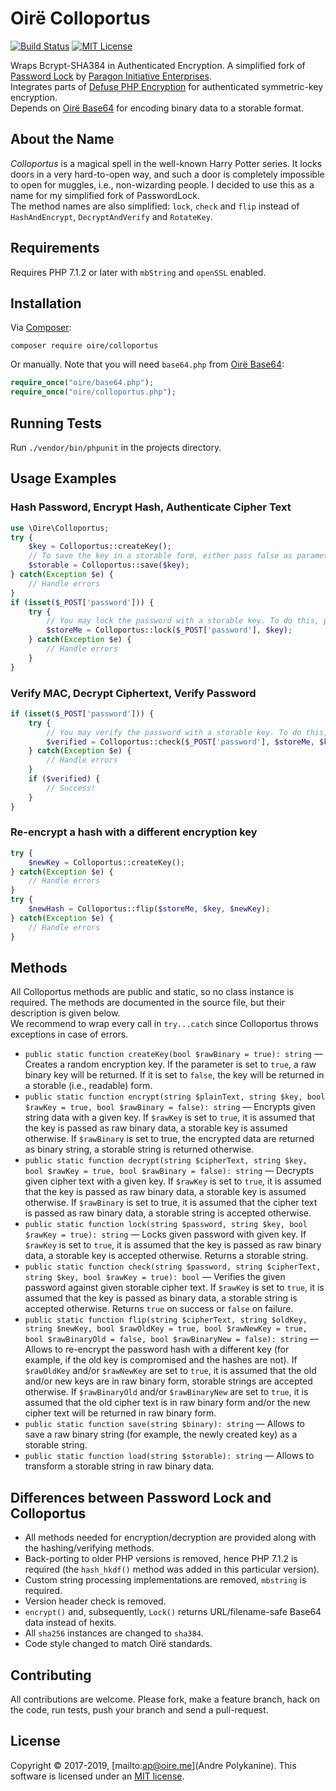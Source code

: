 # Oirë Colloportus

[![Build Status](https://travis-ci.org/Oire/colloportus.svg?branch=master)](https://travis-ci.org/Oire/colloportus)
[![MIT License](https://img.shields.io/badge/license-MIT-blue.svg)](https://github.com/Oire/Colloportus/blob/master/LICENSE)

Wraps Bcrypt-SHA384 in Authenticated Encryption. A simplified fork of [Password Lock](https://github.com/paragonie/password_lock) by [Paragon Initiative Enterprises](https://paragonie.com).  
Integrates parts of [Defuse PHP Encryption](https://github.com/defuse/php-encryption) for authenticated symmetric-key encryption.  
Depends on [Oirë Base64](https://github.com/Oire/base64) for encoding binary data to a storable format.

## About the Name

*Colloportus* is a magical spell in the well-known Harry Potter series. It locks doors in a very hard-to-open way, and such a door is completely impossible to open for muggles, i.e., non-wizarding people. I decided to use this as a name for my simplified fork of PasswordLock.  
The method names are also simplified: `lock`, `check` and `flip` instead of `HashAndEncrypt`, `DecryptAndVerify` and `RotateKey`.

## Requirements

Requires PHP 7.1.2 or later with `mbString` and `openSSL` enabled.

## Installation

Via [Composer](https://getcomposer.org/):

`composer require oire/colloportus`

Or manually. Note that you will need `base64.php` from [Oirë Base64](https://github.com/Oire/base64/):

```php
require_once("oire/base64.php");
require_once("oire/colloportus.php");
```

## Running Tests

Run `./vendor/bin/phpunit` in the projects directory.

## Usage Examples

### Hash Password, Encrypt Hash, Authenticate Cipher Text

```php
use \Oire\Colloportus;
try {
	$key = Colloportus::createKey();
	// To save the key in a storable form, either pass false as parameter to the createKey() method, or do:
	$storable = Colloportus::save($key);
} catch(Exception $e) {
	// Handle errors
}
if (isset($_POST['password'])) {
	try {
		// You may lock the password with a storable key. To do this, pass false as the third parameter
		$storeMe = Colloportus::lock($_POST['password'], $key);
	} catch(Exception $e) {
		// Handle errors
	}
}
```

### Verify MAC, Decrypt Ciphertext, Verify Password

```php
if (isset($_POST['password'])) {
	try {
		// You may verify the password with a storable key. To do this, pass false as the fourth parameter
		$verified = Colloportus::check($_POST['password'], $storeMe, $key);
	} catch(Exception $e) {
		// Handle errors
	}
	if ($verified) {
		// Success!
	}
}
```

### Re-encrypt a hash with a different encryption key

```php
try {
	$newKey = Colloportus::createKey();
} catch(Exception $e) {
	// Handle errors
}
try {
	$newHash = Colloportus::flip($storeMe, $key, $newKey);
} catch(Exception $e) {
	// Handle errors
}
```

## Methods

All Colloportus methods are public and static, so no class instance is required. The methods are documented in the source file, but their description is given below.  
We recommend to wrap every call in `try...catch` since Colloportus throws exceptions in case of errors.

* `public static function createKey(bool $rawBinary = true): string` — Creates a random encryption key. If the parameter is set to `true`, a raw binary key will be returned. If it is set to `false`, the key will be returned in a storable (i.e., readable) form.
* `public static function encrypt(string $plainText, string $key, bool $rawKey = true, bool $rawBinary = false): string` — Encrypts given string data with a given key. If `$rawKey` is set to `true`, it is assumed that the key is passed as raw binary data, a storable key is assumed otherwise. If `$rawBinary` is set to true, the encrypted data are returned as binary string, a storable string is returned otherwise.
* `public static function decrypt(string $cipherText, string $key, bool $rawKey = true, bool $rawBinary = false): string` — Decrypts given cipher text with a given key. If `$rawKey` is set to `true`, it is assumed that the key is passed as raw binary data, a storable key is assumed otherwise. If `$rawBinary` is set to true, it is assumed that the cipher text is passed as raw binary data, a storable string is accepted otherwise.
* `public static function lock(string $password, string $key, bool $rawKey = true): string` — Locks given password with given key. If `$rawKey` is set to `true`, it is assumed that the key is passed as raw binary data, a storable key is accepted otherwise. Returns a storable string.
* `public static function check(string $password, string $cipherText, string $key, bool $rawKey = true): bool` — Verifies the given password against given storable cipher text. If `$rawKey` is set to `true`, it is assumed that the key is passed as binary data, a storable string is accepted otherwise. Returns `true` on success or `false` on failure.
* `public static function flip(string $cipherText, string $oldKey, string $newKey, bool $rawOldKey = true, bool $rawNewKey = true, bool $rawBinaryOld = false, bool $rawBinaryNew = false): string` — Allows to re-encrypt the password hash with a different key (for example, if the old key is compromised and the hashes are not). If `$rawOldKey` and/or `$rawNewKey` are set to `true`, it is assumed that the old and/or new keys are in raw binary form, storable strings are accepted otherwise. If `$rawBinaryOld` and/or `$rawBinaryNew` are set to `true`, it is assumed that the old cipher text is in raw binary form and/or the new cipher text will be returned in raw binary form.
* `public static function save(string $binary): string` — Allows to save a raw binary string (for example, the newly created key) as a storable string.
* `public static function load(string $storable): string` — Allows to transform a storable string in raw binary data. 

## Differences between Password Lock and Colloportus

* All methods needed for encryption/decryption are provided along with the hashing/verifying methods.
* Back-porting to older PHP versions is removed, hence PHP 7.1.2 is required (the `hash_hkdf()` method was added in this particular version).
* Custom string processing implementations are removed, `mbstring` is required.
* Version header check is removed.
* `encrypt()` and, subsequently, `Lock()` returns URL/filename-safe Base64 data instead of hexits.
* All `sha256` instances are changed to `sha384`.
* Code style changed to match Oirë standards.

## Contributing

All contributions are welcome. Please fork, make a feature branch, hack on the code, run tests, push your branch and send a pull-request.

## License

Copyright © 2017-2019, [mailto:ap@oire.me](Andre Polykanine).
This software is licensed under an [MIT license](https://github.com/Oire/Colloportus/blob/master/LICENSE).